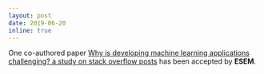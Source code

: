 ```yaml
---
layout: post
date: 2019-06-20 
inline: true
---
```


One co-authored paper [Why is developing machine learning applications challenging? a study on stack overflow posts](https://ieeexplore.ieee.org/stamp/stamp.jsp?tp=&arnumber=8870187) has been accepted by **ESEM**. 